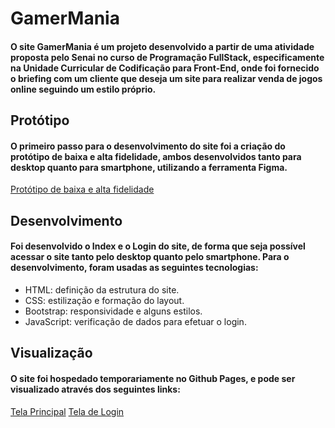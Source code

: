 <h1>GamerMania</h1>
<h4>O site GamerMania é um projeto desenvolvido a partir de uma atividade proposta pelo Senai no
curso de Programação FullStack, especificamente na Unidade Curricular de Codificação para Front-End, onde foi 
fornecido o briefing com um cliente que deseja um site para realizar venda de jogos online seguindo um estilo próprio.</h4>

<h2>Protótipo</h2>
<h4>O primeiro passo para o desenvolvimento do site foi a criação do protótipo de baixa e alta fidelidade, ambos desenvolvidos tanto para desktop quanto para smartphone, utilizando a ferramenta Figma.</h4>
<a href="https://www.figma.com/design/MDEcZKbYvaWk65rl5Jwhhb/Projeto-Senai--GamerMania?node-id=245-291&t=oUpX7eRkDS1wYP8b-1">Protótipo de baixa e alta fidelidade</a>

<h2>Desenvolvimento</h2>
<h4>Foi desenvolvido o Index e o Login do site, de forma que seja possível acessar o site tanto pelo desktop quanto pelo smartphone. Para o desenvolvimento, foram usadas as seguintes tecnologias:</h4>
<ul>
    <li>HTML: definição da estrutura do site.</li>
    <li>CSS: estilização e formação do layout.</li>
    <li>Bootstrap: responsividade e alguns estilos.</li>
    <li>JavaScript: verificação de dados para efetuar o login.</li>
</ul>

<h2>Visualização</h2>
<h4>O site foi hospedado temporariamente no Github Pages, e pode ser visualizado através dos seguintes links:</h4>
<a href="https://fernanda-farias.github.io/GamerMania/">Tela Principal</a>
<a href="https://fernanda-farias.github.io/GamerMania/login.html">Tela de Login</a>
